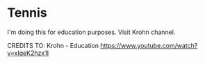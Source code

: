# Tennis
I'm doing this for education purposes. Visit Krohn channel.

CREDITS TO: Krohn - Education
https://www.youtube.com/watch?v=xIqeK2hzx1I
